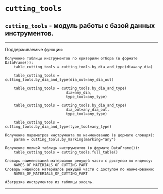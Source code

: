 # `cutting_tools`

`cutting_tools` - модуль работы с базой данных инструментов.
---
---
Поддерживаемые функции:
	
	Получение таблицы инструментов по критериям отбора (в формате DataFrame()):
		table_cutting_tools = cutting_tools.by_dia_and_type(dia=any_dia)
		
		table_cutting_tools = cutting_tools.by_dia_and_type(dia_out=any_dia_out)
		
		table_cutting_tools = cutting_tools.by_dia_and_type(
								dia=any_dia,
								type_tool=any_type)
		
		table_cutting_tools = cutting_tools.by_dia_and_type(
								dia_out=any_dia_out,
								type_tool=any_type)
		
		table_cutting_tools = cutting_tools.by_dia_and_type(type_tool=any_type)

	Получение параметров инструмента по наименованию (в формате словаря):
		param = cutting_tools.by_marking(marking="any")

	Получение полной таблицы инструментов (в формате DataFrame()):
		table_cutting_tools = cutting_tools.full_table()

	Словарь наименований материалов режущей части с доступом по индексу:
		NAMES_OF_MATERIALS_OF_CUTTING_PART
    Словарь индексов материалов режущей части с доступом по наименованию:
		NAMES_OF_MATERIALS_OF_CUTTING_PART

	#Загрузка инструментов из таблицы эксель.

---